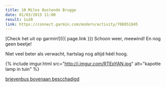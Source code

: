 ```yaml
---
title: 10 Miles Oostende Brugge
date: 01/03/2015 11:00
result: 1u20
link: https://connect.garmin.com/modern/activity/708851845
---
```

[Check het uit op garmin!]({{ page.link }})
Schoon weer, meewind! En nog geen beetje!

Niet veel beter als verwacht, hartslag nog altijd héél hoog.

{% include imgur.html src="http://i.imgur.com/RTEpYAN.jpg" alt="kapotte lamp in tuin" %}

[brievenbus bovenaan bescchadigd](http://i.imgur.com/IBoyG5v.jpg)
